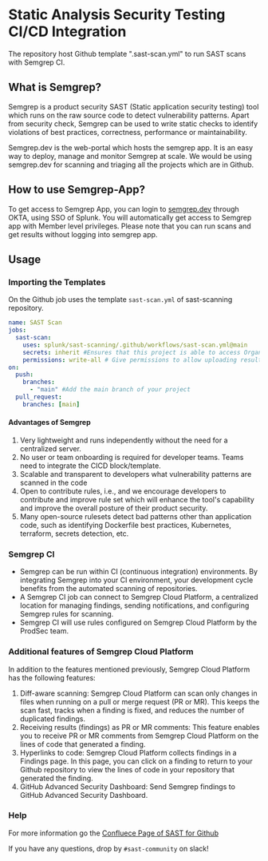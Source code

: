 # Static Analysis Security Testing CI/CD Integration

The repository host Github template ".sast-scan.yml" to run SAST scans with Semgrep CI.

## What is Semgrep?
Semgrep is a product security SAST (Static application security testing) tool which runs on the raw source code to detect vulnerability patterns. Apart from security check, Semgrep can be used to write static checks to identify violations of best practices, correctness, performance or maintainability.

Semgrep.dev is the web-portal which hosts the semgrep app. It is an easy way to deploy, manage and monitor Semgrep at scale. We would be using semgrep.dev for scanning and triaging all the projects which are in Github. 

## How to use Semgrep-App?

To get access to Semgrep App, you can login to [semgrep.dev](https://semgrep.dev/orgs/splunk/) through OKTA, using SSO of Splunk. You will automatically get access to Semgrep app with Member level privileges. Please note that you can run scans and get results without logging into semgrep app.

## Usage

### Importing the Templates

On the Github job uses the template `sast-scan.yml` of sast-scanning repository.

```yaml
name: SAST Scan
jobs:
  sast-scan:
    uses: splunk/sast-scanning/.github/workflows/sast-scan.yml@main
    secrets: inherit #Ensures that this project is able to access Organization level secrets which are necessary to run Semgrep Scans.
    permissions: write-all # Give permissions to allow uploading results to GitHub Advanced Security Dashboard
on:
  push:
    branches:
      - "main" #Add the main branch of your project
  pull_request:
    branches: [main]
```

#### Advantages of Semgrep

1. Very lightweight and runs independently without the need for a centralized server.
2. No user or team onboarding is required for developer teams. Teams need to integrate the CICD block/template.
3. Scalable and transparent to developers what vulnerability patterns are scanned in the code
4. Open to contribute rules, i.e., and we encourage developers to contribute and improve rule set which will enhance the tool's capability and improve the overall posture of their product security.
5. Many open-source rulesets detect bad patterns other than application code, such as identifying Dockerfile best practices, Kubernetes, terraform, secrets detection, etc.

### Semgrep CI

* Semgrep can be run within CI (continuous integration) environments. By integrating Semgrep into your CI environment, your development cycle benefits from the automated scanning of repositories.
* A Semgrep CI job can connect to Semgrep Cloud Platform, a centralized location for managing findings, sending notifications, and configuring Semgrep rules for scanning.
* Semgrep CI will use rules configured on Semgrep Cloud Platform by the ProdSec team.

### Additional features of Semgrep Cloud Platform
In addition to the features mentioned previously, Semgrep Cloud Platform has the following features:

1. Diff-aware scanning: Semgrep Cloud Platform can scan only changes in files when running on a pull or merge request (PR or MR). This keeps the scan fast, tracks when a finding is fixed, and reduces the number of duplicated findings.
2. Receiving results (findings) as PR or MR comments: This feature enables you to receive PR or MR comments from Semgrep Cloud Platform on the lines of code that generated a finding.
3. Hyperlinks to code: Semgrep Cloud Platform collects findings in a Findings page. In this page, you can click on a finding to return to your Github repository to view the lines of code in your repository that generated the finding.
4. GitHub Advanced Security Dashboard: Send Semgrep findings to GitHub Advanced Security Dashboard.

### Help

For more information go the [Confluece Page of SAST for Github](https://splunk.atlassian.net/wiki/spaces/PROD/pages/1078166210996/Semgrep-App+Overview+For+Github+Projects+End-End+Workflow)

If you have any questions, drop by `#sast-community` on slack!
